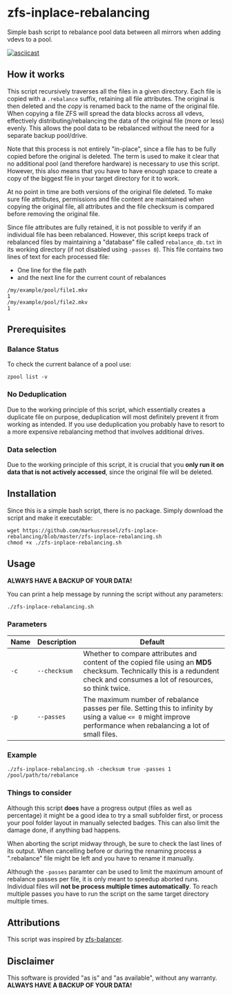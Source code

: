 # zfs-inplace-rebalancing
Simple bash script to rebalance pool data between all mirrors when adding vdevs to a pool.

[![asciicast](https://asciinema.org/a/350222.svg)](https://asciinema.org/a/350222)

## How it works

This script recursively traverses all the files in a given directory. Each file is copied with a `.rebalance` suffix, retaining all file attributes. The original is then deleted and the *copy* is renamed back to the name of the original file. When copying a file ZFS will spread the data blocks across all vdevs, effectively distributing/rebalancing the data of the original file (more or less) evenly. This allows the pool data to be rebalanced without the need for a separate backup pool/drive.

Note that this process is not entirely "in-place", since a file has to be fully copied before the original is deleted. The term is used to make it clear that no additional pool (and therefore hardware) is necessary to use this script. However, this also means that you have to have enough space to create a copy of the biggest file in your target directory for it to work.

At no point in time are both versions of the original file deleted.
To make sure file attributes, permissions and file content are maintained when copying the original file, all attributes and the file checksum is compared before removing the original file.

Since file attributes are fully retained, it is not possible to verify if an individual file has been rebalanced. However, this script keeps track of rebalanced files by maintaining a "database" file called `rebalance_db.txt` in its working directory (if not disabled using `-passes 0`). This file contains two lines of text for each processed file:

* One line for the file path
* and the next line for the current count of rebalances

```text
/my/example/pool/file1.mkv
1
/my/example/pool/file2.mkv
1
```

## Prerequisites

### Balance Status

To check the current balance of a pool use:

```
zpool list -v
```

### No Deduplication

Due to the working principle of this script, which essentially creates a duplicate file on purpose, deduplication will most definitely prevent it from working as intended. If you use deduplication you probably have to resort to a more expensive rebalancing method that involves additional drives.

### Data selection

Due to the working principle of this script, it is crucial that you **only run it on data that is not actively accessed**, since the original file will be deleted.

## Installation

Since this is a simple bash script, there is no package. Simply download the script and make it executable:

```shell
wget https://github.com/markusressel/zfs-inplace-rebalancing/blob/master/zfs-inplace-rebalancing.sh
chmod +x ./zfs-inplace-rebalancing.sh
```

## Usage

**ALWAYS HAVE A BACKUP OF YOUR DATA!**

You can print a help message by running the script without any parameters:

```
./zfs-inplace-rebalancing.sh
```

### Parameters

| Name      | Description | Default |
|-----------|-------------|---------|
| `-c` | `--checksum` | Whether to compare attributes and content of the copied file using an **MD5** checksum. Technically this is a redundent check and consumes a lot of resources, so think twice. | `true` |
| `-p` | `--passes`   | The maximum number of rebalance passes per file. Setting this to infinity by using a value `<= 0` might improve performance when rebalancing a lot of small files. | `1` |

### Example

```
./zfs-inplace-rebalancing.sh -checksum true -passes 1 /pool/path/to/rebalance
```

### Things to consider

Although this script **does** have a progress output (files as well as percentage) it might be a good idea to try a small subfolder first, or process your pool folder layout in manually selected badges. This can also limit the damage done, if anything bad happens.

When aborting the script midway through, be sure to check the last lines of its output. When cancelling before or during the renaming process a ".rebalance" file might be left and you have to rename it manually.

Although the `-passes` paramter can be used to limit the maximum amount of rebalance passes per file, it is only meant to speedup aborted runs. Individual files will **not be process multiple times automatically**. To reach multiple passes you have to run the script on the same target directory multiple times.

## Attributions

This script was inspired by [zfs-balancer](https://github.com/programster/zfs-balancer).

## Disclaimer

This software is provided "as is" and "as available", without any warranty.  
**ALWAYS HAVE A BACKUP OF YOUR DATA!**
